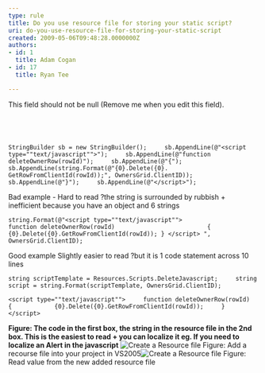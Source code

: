 ```yaml
---
type: rule
title: Do you use resource file for storing your static script?
uri: do-you-use-resource-file-for-storing-your-static-script
created: 2009-05-06T09:48:28.0000000Z
authors:
- id: 1
  title: Adam Cogan
- id: 17
  title: Ryan Tee

---
```


 This field should not be null (Remove me when you edit this field). 
##  


```
StringBuilder sb = new StringBuilder();     sb.AppendLine(@"<script type=""text/javascript"">");     sb.AppendLine(@"function deleteOwnerRow(rowId)");     sb.AppendLine(@"{");     sb.AppendLine(string.Format(@"{0}.Delete({0}.        GetRowFromClientId(rowId));", OwnersGrid.ClientID));     sb.AppendLine(@"}");     sb.AppendLine(@"</script>");
```

Bad example - Hard to read ?the string is surrounded by rubbish + inefficient because you have an object and 6 strings



```
string.Format(@"<script type=""text/javascript"">                         function deleteOwnerRow(rowId)                          { {0}.Delete({0}.GetRowFromClientId(rowId)); } </script> ",        OwnersGrid.ClientID);
```

Good example Slightly easier to read ?but it is 1 code statement across 10 lines

```
string scriptTemplate = Resources.Scripts.DeleteJavascript;     string script = string.Format(scriptTemplate, OwnersGrid.ClientID);
```



```
<script type=""text/javascript"">     function deleteOwnerRow(rowId)     {            {0}.Delete({0}.GetRowFromClientId(rowId));     }     </script>
```


**Figure: The code in the first box, the string in the resource file in the 2nd box. This is the easiest to read + you can localize it eg. If you need to localize an Alert in the javascript**
![Create a Resource file](/Standards/SoftwareDevelopment/RulesToBetterDotNETProjects/PublishingImages/CreateResource_small.jpg) Figure: Add a recourse file into your project in VS2005![Create a Resource file](/Standards/SoftwareDevelopment/RulesToBetterDotNETProjects/PublishingImages/ReadResource_small.jpg) Figure: Read value from the new added resource file
